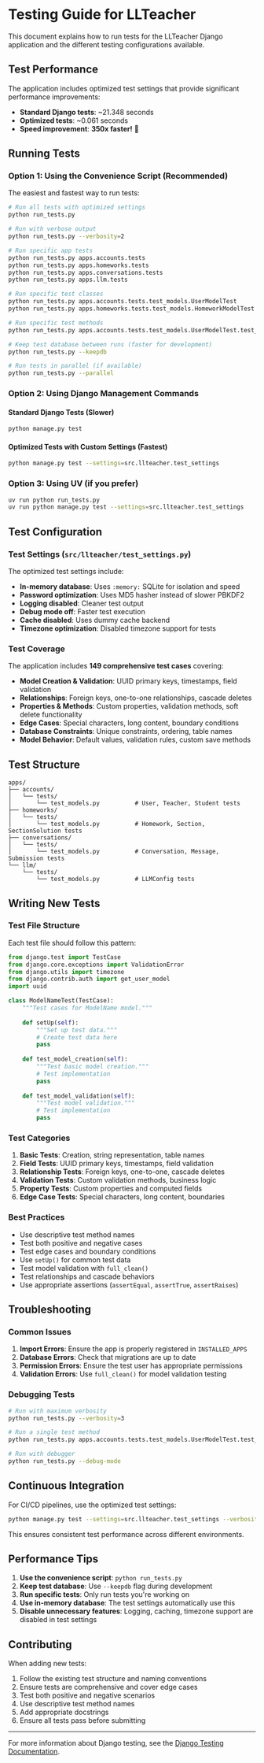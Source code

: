 # Testing Guide for LLTeacher

This document explains how to run tests for the LLTeacher Django application and the different testing configurations available.

## Test Performance

The application includes optimized test settings that provide significant performance improvements:

- **Standard Django tests**: ~21.348 seconds
- **Optimized tests**: ~0.061 seconds
- **Speed improvement**: **350x faster!** 🚀

## Running Tests

### Option 1: Using the Convenience Script (Recommended)

The easiest and fastest way to run tests:

```bash
# Run all tests with optimized settings
python run_tests.py

# Run with verbose output
python run_tests.py --verbosity=2

# Run specific app tests
python run_tests.py apps.accounts.tests
python run_tests.py apps.homeworks.tests
python run_tests.py apps.conversations.tests
python run_tests.py apps.llm.tests

# Run specific test classes
python run_tests.py apps.accounts.tests.test_models.UserModelTest
python run_tests.py apps.homeworks.tests.test_models.HomeworkModelTest

# Run specific test methods
python run_tests.py apps.accounts.tests.test_models.UserModelTest.test_user_creation

# Keep test database between runs (faster for development)
python run_tests.py --keepdb

# Run tests in parallel (if available)
python run_tests.py --parallel
```

### Option 2: Using Django Management Commands

#### Standard Django Tests (Slower)
```bash
python manage.py test
```

#### Optimized Tests with Custom Settings (Fastest)
```bash
python manage.py test --settings=src.llteacher.test_settings
```

### Option 3: Using UV (if you prefer)
```bash
uv run python run_tests.py
uv run python manage.py test --settings=src.llteacher.test_settings
```

## Test Configuration

### Test Settings (`src/llteacher/test_settings.py`)

The optimized test settings include:

- **In-memory database**: Uses `:memory:` SQLite for isolation and speed
- **Password optimization**: Uses MD5 hasher instead of slower PBKDF2
- **Logging disabled**: Cleaner test output
- **Debug mode off**: Faster test execution
- **Cache disabled**: Uses dummy cache backend
- **Timezone optimization**: Disabled timezone support for tests

### Test Coverage

The application includes **149 comprehensive test cases** covering:

- **Model Creation & Validation**: UUID primary keys, timestamps, field validation
- **Relationships**: Foreign keys, one-to-one relationships, cascade deletes
- **Properties & Methods**: Custom properties, validation methods, soft delete functionality
- **Edge Cases**: Special characters, long content, boundary conditions
- **Database Constraints**: Unique constraints, ordering, table names
- **Model Behavior**: Default values, validation rules, custom save methods

## Test Structure

```
apps/
├── accounts/
│   └── tests/
│       └── test_models.py          # User, Teacher, Student tests
├── homeworks/
│   └── tests/
│       └── test_models.py          # Homework, Section, SectionSolution tests
├── conversations/
│   └── tests/
│       └── test_models.py          # Conversation, Message, Submission tests
└── llm/
    └── tests/
        └── test_models.py          # LLMConfig tests
```

## Writing New Tests

### Test File Structure

Each test file should follow this pattern:

```python
from django.test import TestCase
from django.core.exceptions import ValidationError
from django.utils import timezone
from django.contrib.auth import get_user_model
import uuid

class ModelNameTest(TestCase):
    """Test cases for ModelName model."""
    
    def setUp(self):
        """Set up test data."""
        # Create test data here
        pass
    
    def test_model_creation(self):
        """Test basic model creation."""
        # Test implementation
        pass
    
    def test_model_validation(self):
        """Test model validation."""
        # Test implementation
        pass
```

### Test Categories

1. **Basic Tests**: Creation, string representation, table names
2. **Field Tests**: UUID primary keys, timestamps, field validation
3. **Relationship Tests**: Foreign keys, one-to-one, cascade deletes
4. **Validation Tests**: Custom validation methods, business logic
5. **Property Tests**: Custom properties and computed fields
6. **Edge Case Tests**: Special characters, long content, boundaries

### Best Practices

- Use descriptive test method names
- Test both positive and negative cases
- Test edge cases and boundary conditions
- Use `setUp()` for common test data
- Test model validation with `full_clean()`
- Test relationships and cascade behaviors
- Use appropriate assertions (`assertEqual`, `assertTrue`, `assertRaises`)

## Troubleshooting

### Common Issues

1. **Import Errors**: Ensure the app is properly registered in `INSTALLED_APPS`
2. **Database Errors**: Check that migrations are up to date
3. **Permission Errors**: Ensure the test user has appropriate permissions
4. **Validation Errors**: Use `full_clean()` for model validation testing

### Debugging Tests

```bash
# Run with maximum verbosity
python run_tests.py --verbosity=3

# Run a single test method
python run_tests.py apps.accounts.tests.test_models.UserModelTest.test_user_creation

# Run with debugger
python run_tests.py --debug-mode
```

## Continuous Integration

For CI/CD pipelines, use the optimized test settings:

```bash
python manage.py test --settings=src.llteacher.test_settings --verbosity=2
```

This ensures consistent test performance across different environments.

## Performance Tips

1. **Use the convenience script**: `python run_tests.py`
2. **Keep test database**: Use `--keepdb` flag during development
3. **Run specific tests**: Only run tests you're working on
4. **Use in-memory database**: The test settings automatically use this
5. **Disable unnecessary features**: Logging, caching, timezone support are disabled in test settings

## Contributing

When adding new tests:

1. Follow the existing test structure and naming conventions
2. Ensure tests are comprehensive and cover edge cases
3. Test both positive and negative scenarios
4. Use descriptive test method names
5. Add appropriate docstrings
6. Ensure all tests pass before submitting

---

For more information about Django testing, see the [Django Testing Documentation](https://docs.djangoproject.com/en/stable/topics/testing/).
